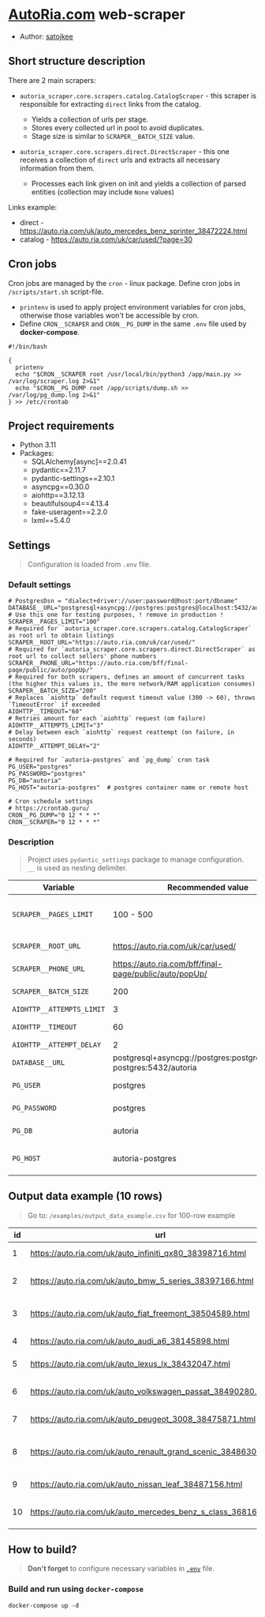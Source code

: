 # [AutoRia.com](https://auto.ria.com) web-scraper
* Author: [satojkee](https://github.com/satojkee)


## Short structure description
There are 2 main scrapers:
- `autoria_scraper.core.scrapers.catalog.CatalogScraper` - this scraper is responsible for extracting `direct` links from the catalog.
  - Yields a collection of urls per stage.
  - Stores every collected url in pool to avoid duplicates.
  - Stage size is similar to `SCRAPER__BATCH_SIZE` value.

- `autoria_scraper.core.scrapers.direct.DirectScraper` - this one receives a collection of `direct` urls and extracts all necessary information from them.
  - Processes each link given on init and yields a collection of parsed entities (collection may include `None` values)

Links example:
- direct - https://auto.ria.com/uk/auto_mercedes_benz_sprinter_38472224.html
- catalog - https://auto.ria.com/uk/car/used/?page=30


## Cron jobs
Cron jobs are managed by the `cron` - linux package. Define cron jobs in `/scripts/start.sh` script-file.
- `printenv` is used to apply project environment variables for cron jobs, otherwise those variables won't be accessible by cron. 
- Define `CRON__SCRAPER` and `CRON__PG_DUMP` in the same `.env` file used by **docker-compose**.

```shell
#!/bin/bash

{
  printenv
  echo "$CRON__SCRAPER root /usr/local/bin/python3 /app/main.py >> /var/log/scraper.log 2>&1"
  echo "$CRON__PG_DUMP root /app/scripts/dump.sh >> /var/log/pg_dump.log 2>&1"
} >> /etc/crontab

```


## Project requirements
- Python 3.11
- Packages: 
    - SQLAlchemy[async]==2.0.41
    - pydantic==2.11.7
    - pydantic-settings==2.10.1
    - asyncpg==0.30.0
    - aiohttp==3.12.13
    - beautifulsoup4==4.13.4
    - fake-useragent==2.2.0
    - lxml==5.4.0

  
## Settings
> Configuration is loaded from `.env` file.

### Default settings
```dotenv
# PostgresDsn = "dialect+driver://user:password@host:port/dbname"
DATABASE__URL="postgresql+asyncpg://postgres:postgres@localhost:5432/autoria"
# Use this one for testing purposes, ! remove in production !
SCRAPER__PAGES_LIMIT="100"
# Required for `autoria_scraper.core.scrapers.catalog.CatalogScraper` as root url to obtain listings
SCRAPER__ROOT_URL="https://auto.ria.com/uk/car/used/"
# Required for `autoria_scraper.core.scrapers.direct.DirectScraper` as root url to collect sellers' phone numbers
SCRAPER__PHONE_URL="https://auto.ria.com/bff/final-page/public/auto/popUp/"
# Required for both scrapers, defines an amount of concurrent tasks (the higher this values is, the more network/RAM application consumes)
SCRAPER__BATCH_SIZE="200"
# Replaces `aiohttp` default request timeout value (300 -> 60), throws `TimeoutError` if exceeded
AIOHTTP__TIMEOUT="60"
# Retries amount for each `aiohttp` request (om failure)
AIOHTTP__ATTEMPTS_LIMIT="3"
# Delay between each `aiohttp` request reattempt (on failure, in seconds)
AIOHTTP__ATTEMPT_DELAY="2"

# Required for `autoria-postgres` and `pg_dump` cron task
PG_USER="postgres"
PG_PASSWORD="postgres"
PG_DB="autoria"
PG_HOST="autoria-postgres"  # postgres container name or remote host

# Cron schedule settings
# https://crontab.guru/
CRON__PG_DUMP="0 12 * * *"
CRON__SCRAPER="0 12 * * *"
```

### Description
> Project uses `pydantic_settings` package to manage configuration. \
> `__` is used as nesting delimiter.

| Variable                    | Recommended value                                                    | Description                                                                                                                                                                   |
|-----------------------------|----------------------------------------------------------------------|-------------------------------------------------------------------------------------------------------------------------------------------------------------------------------|
| `SCRAPER__PAGES_LIMIT`      | 100 - 500                                                            | **Use this option to test web-scraper.** Limits total amount of pages with a specified value for `CatalogScraper` (approx. 18k+ pages for unlimited). `remove for production` |       
| `SCRAPER__ROOT_URL`         | https://auto.ria.com/uk/car/used/                                    | `Constant!` Base url (crucial to obtain direct links to the listed cars)                                                                                                      |
| `SCRAPER__PHONE_URL`        | https://auto.ria.com/bff/final-page/public/auto/popUp/               | `Constant!` This one is used to dynamically obtain phone numbers                                                                                                              |
| `SCRAPER__BATCH_SIZE`       | 200                                                                  | Amount of concurrent tasks (the higher this value is, the more network/RAM is consumed).                                                                                      |
| `AIOHTTP__ATTEMPTS_LIMIT`   | 3                                                                    | Number of reattempts for `aiohttp` requests                                                                                                                                   |
| `AIOHTTP__TIMEOUT`          | 60                                                                   | Timeout for `aiohttp` requests (in seconds), default value provided by `aiohttp` = 60 * 5 = 300                                                                               |
| `AIOHTTP__ATTEMPT_DELAY`    | 2                                                                    | Delay between each reattempt (in seconds)                                                                                                                                     |
| `DATABASE__URL`             | postgresql+asyncpg://postgres:postgres@autoria-postgres:5432/autoria | Database url, `postgresql+asyncpg://{PG_USER}:{PG_PASSWORD}@{host/container_name)}:5432/{PG_DB}`                                                                              |
| `PG_USER`                   | postgres                                                             | Database username (used by `autoria-postgres` and `pg_dump` util)                                                                                                             |
| `PG_PASSWORD`               | postgres                                                             | Database password (used by `autoria-postgres` and `pg_dump` util)                                                                                                             |
| `PG_DB`                     | autoria                                                              | Database name (used by `autoria-postgres` and `pg_dump` util)                                                                                                                 |
| `PG_HOST`                   | autoria-postgres                                                     | Database host (used by `autoria-postgres` and `pg_dump` util, use db container name: `autoria-postgres`)                                                                      |


## Output data example (10 rows)
> Go to: `/examples/output_data_example.csv` for 100-row example

| id | url                                                                   | title                          | price_usd  | odometer | username          | phone_number | image_url                                                                              | images_count   | car_number   | car_vin               | datetime_found               |
|----|-----------------------------------------------------------------------|--------------------------------|------------|----------|-------------------|--------------|----------------------------------------------------------------------------------------|----------------|--------------|-----------------------|------------------------------|
| 1  | https://auto.ria.com/uk/auto_infiniti_qx80_38398716.html              | Infiniti QX80 2019             | 42999      | 110000   | Антон             | 380751132773 | https://cdn4.riastatic.com/photosnew/auto/photo/infiniti_qx80__601801019f.webp         | 19             | KA 6330 MO   | JN1JANZ62U0101530     | 2025-06-27 14:22:01.84235    |
| 2  | https://auto.ria.com/uk/auto_bmw_5_series_38397166.html               | BMW 5 Series 2006              | 9000       | 220000   | Ігор              | 380974974041 | https://cdn4.riastatic.com/photosnew/auto/photo/bmw_5-series__601603434f.webp          | 18             | KE 9677 AK   | WBANL51040CN08802     | 2025-06-27 14:22:01.842354   |
| 3  | https://auto.ria.com/uk/auto_fiat_freemont_38504589.html              | Fiat Freemont 2016             | 15990      | 201000   | Роман             | 380505202504 | https://cdn2.riastatic.com/photosnew/auto/photo/fiat_freemont__604717302f.webp         | 180            | NULL         | 3C4PFBCY5FT656460     | 2025-06-27 14:22:01.842354   |
| 4  | https://auto.ria.com/uk/auto_audi_a6_38145898.html                    | Audi A6 2019                   | 39400      | 184000   | Віталій           | 380967062649 | https://cdn4.riastatic.com/photosnew/auto/photo/audi_a6__594640804f.webp               | 74             | BO 0504 EP   | WAUZZZF26LN009042     | 2025-06-27 14:22:01.842355   |
| 5  | https://auto.ria.com/uk/auto_lexus_lx_38432047.html                   | Lexus LX 2022                  | 122900     | 25000    | Роман             | 380981524869 | https://cdn2.riastatic.com/photosnew/auto/photo/lexus_lx__602956452f.webp              | 77             | NULL         | JTJPABCXx04xxxx81     | 2025-06-27 14:22:01.842357   |
| 6  | https://auto.ria.com/uk/auto_volkswagen_passat_38490280.html          | Volkswagen Passat 2021         | 18900      | 195000   | IZI AUTO LUTSK    | 380970102233 | https://cdn2.riastatic.com/photosnew/auto/photo/volkswagen_passat__604316732f.webp     | 91             | NULL         | WVWZZZ3CZME011380     | 2025-06-27 14:22:01.842358   |
| 7  | https://auto.ria.com/uk/auto_peugeot_3008_38475871.html               | Peugeot 3008 2009              | 7499       | 189000   | Олег              | 380687327801 | https://cdn0.riastatic.com/photosnew/auto/photo/peugeot_3008__603907420f.webp          | 51             | NULL         | VF30U9HZH9S052141     | 2025-06-27 14:22:01.842358   |
| 8  | https://auto.ria.com/uk/auto_renault_grand_scenic_38486303.html       | Renault Grand Scenic 2015      | 10499      | 237000   | Сергій            | 380964133388 | https://cdn0.riastatic.com/photosnew/auto/photo/renault_grand-scenic__604203510f.webp  | 199            | NULL         | VF1JZ03Bx53xxxx44     | 2025-06-27 14:22:01.842359   |
| 9  | https://auto.ria.com/uk/auto_nissan_leaf_38487156.html                | Nissan Leaf 2019               | 13200      | 120000   | Ім’я не вказане   | 380976708990 | https://cdn1.riastatic.com/photosnew/auto/photo/nissan_leaf__604227721f.webp           | 24             | NULL         | SJNFAAZE1U0050013     | 2025-06-27 14:22:01.842359   |
| 10 | https://auto.ria.com/uk/auto_mercedes_benz_s_class_36816934.html      | Mercedes-Benz S-Class 2013     | 25000      | 221000   | Андрей            | 380500554866 | https://cdn1.riastatic.com/photosnew/auto/photo/mercedes-benz_s-class__557748121f.webp | 32             | BC 1777 EP   | WDDNG9EB0DA533729     | 2025-06-27 14:22:01.84236    |


## How to build?
> **Don't forget** to configure necessary variables in [`.env`](#settings) file.

### Build and run using `docker-compose`
```shell
docker-compose up -d
```
